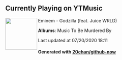 ## Currently Playing on YTMusic

[<img align="left" width="100" src="https://lh3.googleusercontent.com/gSjSpiwhol20w2GLjYSR81AOBvdo1UiLRBeu8RbVuRZjtHh6yipa22c26_TZK2Jm7_BGi4FApSXFIZo2VA">](https://music.youtube.com/channel/UCedvOgsKFzcK3hA5taf3KoQ)

Eminem - Godzilla (feat. Juice WRLD)

**Albums**: Music To Be Murdered By

Last updated at 07/20/2020 18:11

#### Generated with [20chan/github-now](https://github.com/20chan/github-now)


<!--
**20chan/20chan** is a ✨ _special_ ✨ repository because its `README.md` (this file) appears on your GitHub profile.

Here are some ideas to get you started:

- 🔭 I’m currently working on ...
- 🌱 I’m currently learning ...
- 👯 I’m looking to collaborate on ...
- 🤔 I’m looking for help with ...
- 💬 Ask me about ...
- 📫 How to reach me: ...
- 😄 Pronouns: ...
- ⚡ Fun fact: ...
-->
